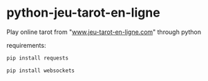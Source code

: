 # python-jeu-tarot-en-ligne
Play online tarot from "www.jeu-tarot-en-ligne.com" through python

requirements:
```md
pip install requests
```
```
pip install websockets
```
